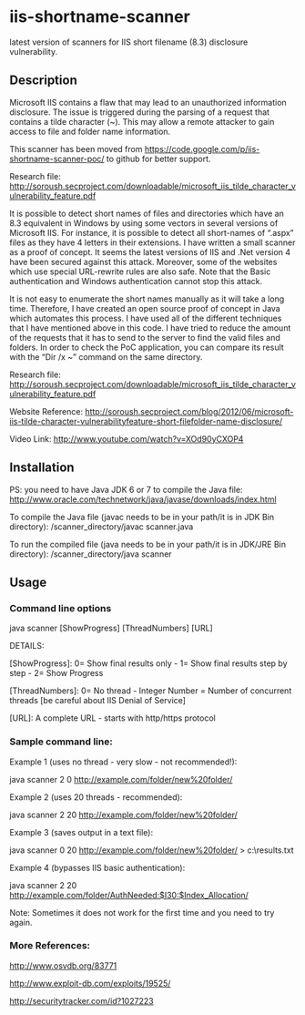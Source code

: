iis-shortname-scanner
=====================
latest version of scanners for IIS short filename (8.3) disclosure vulnerability.

Description
-----------
Microsoft IIS contains a flaw that may lead to an unauthorized information disclosure. The issue is triggered during the parsing of a request that contains a tilde character (~). This may allow a remote attacker to gain access to file and folder name information.

This scanner has been moved from https://code.google.com/p/iis-shortname-scanner-poc/ to github for better support.


Research file: http://soroush.secproject.com/downloadable/microsoft_iis_tilde_character_vulnerability_feature.pdf

It is possible to detect short names of files and directories which have an 8.3 equivalent in Windows by using some vectors in several versions of Microsoft IIS. For instance, it is possible to detect all short-names of “.aspx” files as they have 4 letters in their extensions. I have written a small scanner as a proof of concept. It seems the latest versions of IIS and .Net version 4 have been secured against this attack. Moreover, some of the websites which use special URL-rewrite rules are also safe. Note that the Basic authentication and Windows authentication cannot stop this attack.

It is not easy to enumerate the short names manually as it will take a long time. Therefore, I have created an open source proof of concept in Java which automates this process. I have used all of the different techniques that I have mentioned above in this code. I have tried to reduce the amount of the requests that it has to send to the server to find the valid files and folders. In order to check the PoC application, you can compare its result with the “Dir /x ~” command on the same directory.

Research file: http://soroush.secproject.com/downloadable/microsoft_iis_tilde_character_vulnerability_feature.pdf

Website Reference: http://soroush.secproject.com/blog/2012/06/microsoft-iis-tilde-character-vulnerabilityfeature-short-filefolder-name-disclosure/

Video Link: http://www.youtube.com/watch?v=XOd90yCXOP4

Installation
------------

PS: you need to have Java JDK 6 or 7 to compile the Java file: http://www.oracle.com/technetwork/java/javase/downloads/index.html

To compile the Java file (javac needs to be in your path/it is in JDK Bin directory): /scanner_directory/javac scanner.java

To run the compiled file (java needs to be in your path/it is in JDK/JRE Bin directory): /scanner_directory/java scanner

Usage
-----

### Command line options

  java scanner [ShowProgress] [ThreadNumbers] [URL]

DETAILS:

 [ShowProgress]: 0= Show final results only - 1= Show final results step by step  - 2= Show Progress
 
 [ThreadNumbers]: 0= No thread - Integer Number = Number of concurrent threads [be careful about IIS Denial of Service]
 
 [URL]: A complete URL - starts with http/https protocol


### Sample command line:

Example 1 (uses no thread - very slow - not recommended!):

  java scanner 2 0 http://example.com/folder/new%20folder/

Example 2 (uses 20 threads - recommended):

  java scanner 2 20 http://example.com/folder/new%20folder/

Example 3 (saves output in a text file):

  java scanner 0 20 http://example.com/folder/new%20folder/ > c:\results.txt

Example 4 (bypasses IIS basic authentication):

  java scanner 2 20 http://example.com/folder/AuthNeeded:$I30:$Index_Allocation/

Note: Sometimes it does not work for the first time and you need to try again.

### More References:

http://www.osvdb.org/83771

http://www.exploit-db.com/exploits/19525/

http://securitytracker.com/id?1027223
